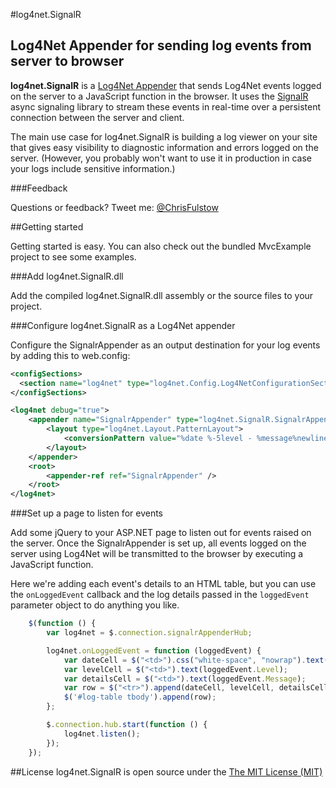 #log4net.SignalR
## Log4Net Appender for sending log events from server to browser

**log4net.SignalR** is a [Log4Net Appender](http://logging.apache.org/log4net/release/manual/introduction.html#appenders) that sends Log4Net events logged on the server to a JavaScript function in the browser.  It uses the [SignalR](https://github.com/SignalR/SignalR) async signaling library to stream these events in real-time over a persistent connection between the server and client.

The main use case for log4net.SignalR is building a log viewer on your site that gives easy visibility to diagnostic information and errors logged on the server.  (However, you probably won't want to use it in production in case your logs include sensitive information.)

###Feedback

Questions or feedback? Tweet me: [@ChrisFulstow](http://twitter.com/#!/ChrisFulstow)

##Getting started

Getting started is easy.  You can also check out the bundled MvcExample project to see some examples.

###Add log4net.SignalR.dll

Add the compiled log4net.SignalR.dll assembly or the source files to your project.

###Configure log4net.SignalR as a Log4Net appender

Configure the SignalrAppender as an output destination for your log events by adding this to web.config:

```xml
<configSections>
  <section name="log4net" type="log4net.Config.Log4NetConfigurationSectionHandler, log4net" />
</configSections>

<log4net debug="true">
    <appender name="SignalrAppender" type="log4net.SignalR.SignalrAppender">
        <layout type="log4net.Layout.PatternLayout">
            <conversionPattern value="%date %-5level - %message%newline" />
        </layout>
    </appender>
    <root>
        <appender-ref ref="SignalrAppender" />
    </root>
</log4net>
```

###Set up a page to listen for events

Add some jQuery to your ASP.NET page to listen out for events raised on the server.  Once the SignalrAppender is set up, all events logged on the server using Log4Net will be transmitted to the browser by executing a JavaScript function.

Here we're adding each event's details to an HTML table, but you can use the `onLoggedEvent` callback and the log details passed in the `loggedEvent` parameter object to do anything you like.

```javascript
    $(function () {
        var log4net = $.connection.signalrAppenderHub;

        log4net.onLoggedEvent = function (loggedEvent) {
            var dateCell = $("<td>").css("white-space", "nowrap").text(loggedEvent.TimeStamp);
            var levelCell = $("<td>").text(loggedEvent.Level);
            var detailsCell = $("<td>").text(loggedEvent.Message);
            var row = $("<tr>").append(dateCell, levelCell, detailsCell);
            $('#log-table tbody').append(row);
        };

        $.connection.hub.start(function () {
            log4net.listen();
        });
    });
```

##License
log4net.SignalR is open source under the [The MIT License (MIT)](http://www.opensource.org/licenses/mit-license.php)

